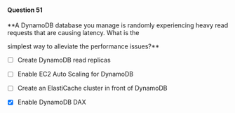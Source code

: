 #### Question  51


**A DynamoDB database you manage is randomly experiencing heavy read requests that are causing latency. What is the

simplest way to alleviate the performance issues?**


- [ ] Create DynamoDB read replicas


- [ ] Enable EC2 Auto Scaling for DynamoDB


- [ ] Create an ElastiCache cluster in front of DynamoDB


- [x] Enable DynamoDB DAX

